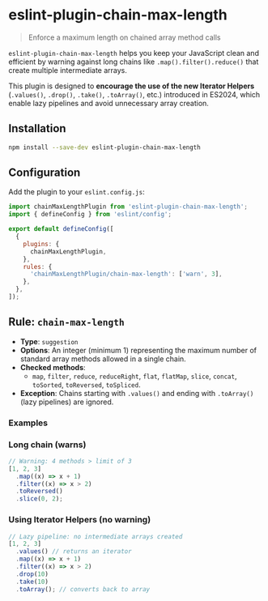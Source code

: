 # eslint-plugin-chain-max-length

> Enforce a maximum length on chained array method calls

`eslint-plugin-chain-max-length` helps you keep your JavaScript clean and efficient by warning against long chains like `.map().filter().reduce()` that create multiple intermediate arrays.

This plugin is designed to **encourage the use of the new Iterator Helpers** (`.values()`, `.drop()`, `.take()`, `.toArray()`, etc.) introduced in ES2024, which enable lazy pipelines and avoid unnecessary array creation.

## Installation

```bash
npm install --save-dev eslint-plugin-chain-max-length
```

## Configuration

Add the plugin to your `eslint.config.js`:

```js
import chainMaxLengthPlugin from 'eslint-plugin-chain-max-length';
import { defineConfig } from 'eslint/config';

export default defineConfig([
  {
    plugins: {
      chainMaxLengthPlugin,
    },
    rules: {
      'chainMaxLengthPlugin/chain-max-length': ['warn', 3],
    },
  },
]);
```

## Rule: `chain-max-length`

- **Type**: `suggestion`
- **Options**: An integer (minimum 1) representing the maximum number of standard array methods allowed in a single chain.
- **Checked methods**:
  - `map`, `filter`, `reduce`, `reduceRight`, `flat`, `flatMap`, `slice`, `concat`, `toSorted`, `toReversed`, `toSpliced`.
- **Exception**: Chains starting with `.values()` and ending with `.toArray()` (lazy pipelines) are ignored.

### Examples

### Long chain (warns)

```js
// Warning: 4 methods > limit of 3
[1, 2, 3]
  .map((x) => x + 1)
  .filter((x) => x > 2)
  .toReversed()
  .slice(0, 2);
```

### Using Iterator Helpers (no warning)

```js
// Lazy pipeline: no intermediate arrays created
[1, 2, 3]
  .values() // returns an iterator
  .map((x) => x + 1)
  .filter((x) => x > 2)
  .drop(10)
  .take(10)
  .toArray(); // converts back to array
```
